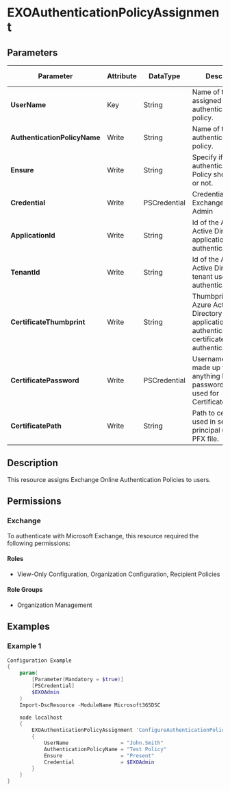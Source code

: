﻿# EXOAuthenticationPolicyAssignment

## Parameters

| Parameter | Attribute | DataType | Description | Allowed Values |
| --- | --- | --- | --- | --- |
| **UserName** | Key | String | Name of the user assigned to the authentication policy. | |
| **AuthenticationPolicyName** | Write | String | Name of the authentication policy. | |
| **Ensure** | Write | String | Specify if the authentication Policy should exist or not. | `Present`, `Absent` |
| **Credential** | Write | PSCredential | Credentials of the Exchange Global Admin | |
| **ApplicationId** | Write | String | Id of the Azure Active Directory application to authenticate with. | |
| **TenantId** | Write | String | Id of the Azure Active Directory tenant used for authentication. | |
| **CertificateThumbprint** | Write | String | Thumbprint of the Azure Active Directory application's authentication certificate to use for authentication. | |
| **CertificatePassword** | Write | PSCredential | Username can be made up to anything but password will be used for CertificatePassword | |
| **CertificatePath** | Write | String | Path to certificate used in service principal usually a PFX file. | |

## Description

This resource assigns Exchange Online Authentication Policies to users.

## Permissions

### Exchange

To authenticate with Microsoft Exchange, this resource required the following permissions:

#### Roles

- View-Only Configuration, Organization Configuration, Recipient Policies

#### Role Groups

- Organization Management

## Examples

### Example 1


```powershell
Configuration Example
{
    param(
        [Parameter(Mandatory = $true)]
        [PSCredential]
        $EXOAdmin
    )
    Import-DscResource -ModuleName Microsoft365DSC

    node localhost
    {
        EXOAuthenticationPolicyAssignment 'ConfigureAuthenticationPolicyAssignment'
        {
            UserName                 = "John.Smith"
            AuthenticationPolicyName = "Test Policy"
            Ensure                   = "Present"
            Credential               = $EXOAdmin
        }
    }
}
```

